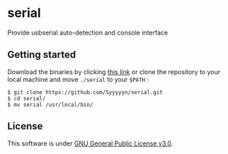 # serial

Provide usbserial auto-detection and console interface

## Getting started

Download the binaries by clicking [this link](https://github.com/Syyyyyn/serial/archive/main.zip) or clone the repository to your local machine and move `./serial` to your `$PATH` :

```
$ git clone https://github.com/Syyyyyn/serial.git
$ cd serial/
$ mv serial /usr/local/bin/
```

## License

This software is under [GNU General Public License v3.0](https://opensource.org/licenses/GPL-3.0).